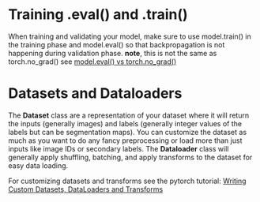 # Training .eval() and .train()
When training and validating your model, make sure to use model.train() in the training phase and model.eval() so that backpropagation is not happening during validation phase.
**note**, this is not the same as torch.no_grad() see [model.eval() vs torch.no_grad()](https://discuss.pytorch.org/t/model-eval-vs-with-torch-no-grad/19615)

# Datasets and Dataloaders
The **Dataset** class are a representation of your dataset where it will return the inputs (generally images) and labels (generally integer values of the labels but can be segmentation maps). You can customize the dataset as much as you want to do any fancy preprocessing or load more than just inputs like image IDs or secondary labels. The **Dataloader** class will generally apply shuffling, batching, and apply transforms to the dataset for easy data loading.

For customizing datasets and transforms see the pytorch tutorial: [Writing Custom Datasets, DataLoaders and Transforms](https://pytorch.org/tutorials/beginner/data_loading_tutorial.html)
